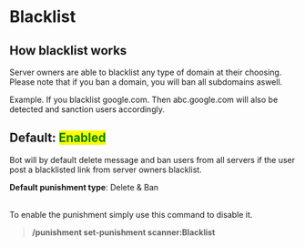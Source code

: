 # Blacklist

## How blacklist works

Server owners are able to blacklist any type of domain at their choosing. Please note that if you ban a domain, you will ban all subdomains aswell.&#x20;

Example. If you blacklist google.com. Then abc.google.com will also be detected and sanction users accordingly.



## Default: <mark style="color:green;">Enabled</mark>

Bot will by default delete message and ban users from all servers if the user post a blacklisted link from server owners blacklist.

**Default punishment type**: Delete & Ban

\
To enable the punishment simply use this command to disable it.

> **/punishment set-punishment scanner:Blacklist**





